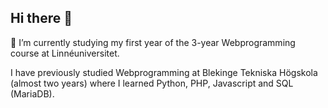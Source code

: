 ## Hi there 👋

🌱 I’m currently studying my first year of the 3-year Webprogramming course at Linnéuniversitet.  

I have previously studied Webprogramming at Blekinge Tekniska Högskola (almost two years) where I learned Python, PHP, Javascript and SQL (MariaDB).

<!--
**JuliaLind/JuliaLind** is a ✨ _special_ ✨ repository because its `README.md` (this file) appears on your GitHub profile.

Here are some ideas to get you started:

- 🔭 I’m currently working on ...
- 🌱 I’m currently learning ...
- 👯 I’m looking to collaborate on ...
- 🤔 I’m looking for help with ...
- 💬 Ask me about ...
- 📫 How to reach me: ...
- 😄 Pronouns: ...
- ⚡ Fun fact: ...
-->
